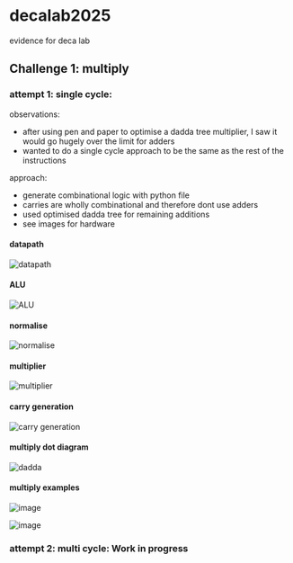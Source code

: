 # decalab2025
evidence for deca lab


## Challenge 1: multiply
### attempt 1: single cycle:

observations: 
- after using pen and paper to optimise a dadda tree multiplier, I saw it would go hugely over the limit for adders
- wanted to do a single cycle approach to be the same as the rest of the instructions

approach:
- generate combinational logic with python file
- carries are wholly combinational and therefore dont use adders
- used optimised dadda tree for remaining additions
- see images for hardware

#### datapath
![datapath](https://github.com/user-attachments/assets/c3f6e0cf-b727-4e19-9fb5-5e7d848f924d)

#### ALU
![ALU](https://github.com/user-attachments/assets/9641b742-4a12-4fa1-92b2-479148915db3)

#### normalise
![normalise](https://github.com/user-attachments/assets/ca9e6c08-7b94-4be7-99bf-5dedb0710993)

#### multiplier
![multiplier](https://github.com/user-attachments/assets/f54c39bf-80e9-41c5-ae1a-6dfeaca53d74)

#### carry generation
![carry generation](https://github.com/user-attachments/assets/a5b2feb5-4056-46b0-a94d-595352a80122)

#### multiply dot diagram

![dadda](https://github.com/user-attachments/assets/c2c4a9db-b9e4-46e1-bffe-c45f9786877a)

#### multiply examples
![image](https://github.com/user-attachments/assets/15b7919d-65e7-40c9-8b18-e29b5d4178c6)

![image](https://github.com/user-attachments/assets/4102c7af-7fc7-45a9-bbd5-97c47db9b63f)


### attempt 2: multi cycle: Work in progress
